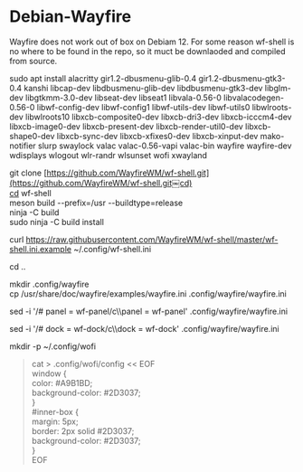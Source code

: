 # Debian-Wayfire
Wayfire does not work out of box on Debiam 12. For some reason wf-shell is no where to be found in the repo, so it muct be downlaoded and compiled from source.

sudo apt install alacritty gir1.2-dbusmenu-glib-0.4 gir1.2-dbusmenu-gtk3-0.4 kanshi libcap-dev libdbusmenu-glib-dev libdbusmenu-gtk3-dev libglm-dev libgtkmm-3.0-dev libseat-dev libseat1 libvala-0.56-0 libvalacodegen-0.56-0 libwf-config-dev libwf-config1 libwf-utils-dev libwf-utils0 libwlroots-dev libwlroots10 libxcb-composite0-dev libxcb-dri3-dev libxcb-icccm4-dev libxcb-image0-dev libxcb-present-dev libxcb-render-util0-dev libxcb-shape0-dev libxcb-sync-dev libxcb-xfixes0-dev libxcb-xinput-dev mako-notifier slurp swaylock valac valac-0.56-vapi valac-bin wayfire wayfire-dev wdisplays wlogout wlr-randr wlsunset wofi xwayland

git clone [https://github.com/WayfireWM/wf-shell.git](https://github.com/WayfireWM/wf-shell.git￼cd)  
[cd](https://github.com/WayfireWM/wf-shell.git￼cd) wf-shell  
meson build --prefix=/usr --buildtype=release  
ninja -C build  
sudo ninja -C build install

curl <https://raw.githubusercontent.com/WayfireWM/wf-shell/master/wf-shell.ini.example> \~/.config/wf-shell.ini

cd ..

mkdir .config/wayfire  
cp /usr/share/doc/wayfire/examples/wayfire.ini .config/wayfire/wayfire.ini

sed -i '/# panel = wf-panel/c\\\\panel = wf-panel' .config/wayfire/wayfire.ini

sed -i '/# dock = wf-dock/c\\\\dock = wf-dock' .config/wayfire/wayfire.ini

mkdir -p \~/.config/wofi

> cat > .config/wofi/config << EOF    
> window {    
>   color: #A9B1BD;    
>   background-color: #2D3037;    
>   }  
>   #inner-box {    
>   margin: 5px;    
>   border: 2px solid #2D3037;    
>   background-color: #2D3037;    
> }  
> EOF
